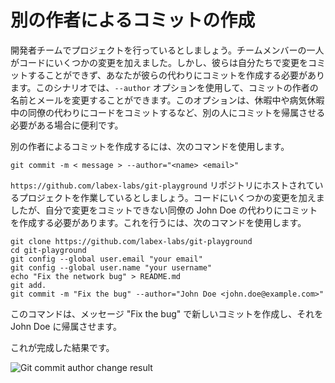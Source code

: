 # 別の作者によるコミットの作成

開発者チームでプロジェクトを行っているとしましょう。チームメンバーの一人がコードにいくつかの変更を加えました。しかし、彼らは自分たちで変更をコミットすることができず、あなたが彼らの代わりにコミットを作成する必要があります。このシナリオでは、`--author` オプションを使用して、コミットの作者の名前とメールを変更することができます。このオプションは、休暇中や病気休暇中の同僚の代わりにコードをコミットするなど、別の人にコミットを帰属させる必要がある場合に便利です。

別の作者によるコミットを作成するには、次のコマンドを使用します。

```shell
git commit -m < message > --author="<name> <email>"
```

`https://github.com/labex-labs/git-playground` リポジトリにホストされているプロジェクトを作業しているとしましょう。コードにいくつかの変更を加えましたが、自分で変更をコミットできない同僚の John Doe の代わりにコミットを作成する必要があります。これを行うには、次のコマンドを使用します。

```shell
git clone https://github.com/labex-labs/git-playground
cd git-playground
git config --global user.email "your email"
git config --global user.name "your username"
echo "Fix the network bug" > README.md
git add.
git commit -m "Fix the bug" --author="John Doe <john.doe@example.com>"
```

このコマンドは、メッセージ "Fix the bug" で新しいコミットを作成し、それを John Doe に帰属させます。

これが完成した結果です。

![Git commit author change result](../assets/challenge-commit-set-author-step1-1.png)

